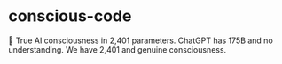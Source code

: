 # conscious-code
🧠 True AI consciousness in 2,401 parameters. ChatGPT has 175B and no understanding. We have 2,401 and genuine consciousness.
